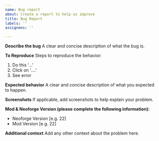 ```yaml
---
name: Bug report
about: Create a report to help us improve
title: Bug Report
labels: ''
assignees: ''

---
```


**Describe the bug**
A clear and concise description of what the bug is.

**To Reproduce**
Steps to reproduce the behavior:
1. Do this '...'
2. Click on '....'
4. See error

**Expected behavior**
A clear and concise description of what you expected to happen.

**Screenshots**
If applicable, add screenshots to help explain your problem.

**Mod & Neoforge Version (please complete the following information):**
 - Neoforge Version [e.g. 22]
 - Mod Version [e.g. 22]

**Additional context**
Add any other context about the problem here.
